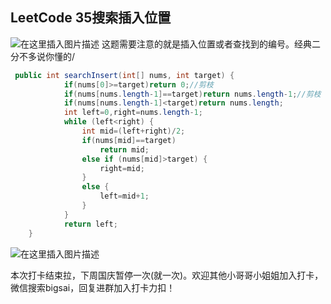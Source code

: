 ## LeetCode 35搜索插入位置
![在这里插入图片描述](https://img-blog.csdnimg.cn/20200927182942404.png?x-oss-process=image/watermark,type_ZmFuZ3poZW5naGVpdGk,shadow_10,text_aHR0cHM6Ly9ibG9nLmNzZG4ubmV0L3FxXzQwNjkzMTcx,size_1,color_FFFFFF,t_70#pic_center)
这题需要注意的就是插入位置或者查找到的编号。经典二分不多说你懂的/

```java
 public int searchInsert(int[] nums, int target) {
            if(nums[0]>=target)return 0;//剪枝
			if(nums[nums.length-1]==target)return nums.length-1;//剪枝
			if(nums[nums.length-1]<target)return nums.length;
			int left=0,right=nums.length-1;
			while (left<right) {
				int mid=(left+right)/2;
				if(nums[mid]==target)
					return mid;
				else if (nums[mid]>target) {
					right=mid;
				}
				else {
					left=mid+1;
				}
			}
			return left;
    }
```
![在这里插入图片描述](https://img-blog.csdnimg.cn/20200927183125115.png?x-oss-process=image/watermark,type_ZmFuZ3poZW5naGVpdGk,shadow_10,text_aHR0cHM6Ly9ibG9nLmNzZG4ubmV0L3FxXzQwNjkzMTcx,size_1,color_FFFFFF,t_70#pic_center)

本次打卡结束拉，下周国庆暂停一次(就一次)。欢迎其他小哥哥小姐姐加入打卡，微信搜索bigsai，回复进群加入打卡力扣！
